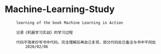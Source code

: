 # Machine-Learning-Study
         learning of the book Machine Learning in Action
         
         记录《机器学习实战》的学习过程
         
         代码不简单抄写书中代码，完全理解后再自己复现，部分代码处已备注与书中不同处
             2020/02/06
